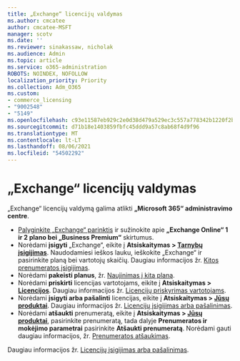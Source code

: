 ```yaml
---
title: „Exchange“ licencijų valdymas
ms.author: cmcatee
author: cmcatee-MSFT
manager: scotv
ms.date: ''
ms.reviewer: sinakassaw, nicholak
ms.audience: Admin
ms.topic: article
ms.service: o365-administration
ROBOTS: NOINDEX, NOFOLLOW
localization_priority: Priority
ms.collection: Adm_O365
ms.custom:
- commerce_licensing
- "9002548"
- "5149"
ms.openlocfilehash: c93e11587eb929c2e0d38d479a529ec3c557a778342b1220f2b430a7a08eaa09
ms.sourcegitcommit: d71b18e1403859fbfc45ddd9a57c8ab68f4d9f96
ms.translationtype: MT
ms.contentlocale: lt-LT
ms.lasthandoff: 08/06/2021
ms.locfileid: "54502292"
---
```

# <a name="exchange-license-management"></a>„Exchange“ licencijų valdymas

„Exchange“ licencijų valdymą galima atlikti **„Microsoft 365“ administravimo centre**.

- [Palyginkite „Exchange“ parinktis](https://www.microsoft.com/microsoft-365/exchange/compare-microsoft-exchange-online-plans) ir sužinokite apie **„Exchange Online“ 1 ir 2 plano bei „Business Premium“** skirtumus.
- Norėdami **įsigyti** „Exchange“, eikite į **Atsiskaitymas > [Tarnybų įsigijimas](https://go.microsoft.com/fwlink/p/?linkid=868433)**. Naudodamiesi ieškos lauku, ieškokite „Exchange“ ir pasirinkite planą bei vartotojų skaičių. Daugiau informacijos žr. [Kitos prenumeratos įsigijimas](/microsoft-365/commerce/try-or-buy-microsoft-365#buy-a-different-subscription).
- Norėdami **pakeisti planus**, žr. [Naujinimas į kitą planą](/microsoft-365/commerce/subscriptions/upgrade-to-different-plan).
- Norėdami **priskirti** licencijas vartotojams, eikite į **Atsiskaitymas > [Licencijos](https://go.microsoft.com/fwlink/p/?linkid=842264)**. Daugiau informacijos žr. [Licencijų priskyrimas vartotojams](/microsoft-365/admin/manage/assign-licenses-to-users).
- Norėdami **įsigyti arba pašalinti** licencijas, eikite į **Atsiskaitymas > [Jūsų produktai](https://go.microsoft.com/fwlink/p/?linkid=842054)**. Daugiau informacijos žr. [Licencijų įsigijimas arba pašalinimas](/microsoft-365/commerce/licenses/buy-licenses).
- Norėdami **atšaukti** prenumeratą, eikite į **Atsiskaitymas > [Jūsų produktai](https://go.microsoft.com/fwlink/p/?linkid=842054)**, pasirinkite prenumeratą, tada dalyje **Prenumeratos ir mokėjimo parametrai** pasirinkite **Atšaukti prenumeratą**. Norėdami gauti daugiau informacijos, žr. [Prenumeratos atšaukimas](/microsoft-365/commerce/subscriptions/cancel-your-subscription).

Daugiau informacijos žr. [Licencijų įsigijimas arba pašalinimas](/microsoft-365/commerce/licenses/buy-licenses).